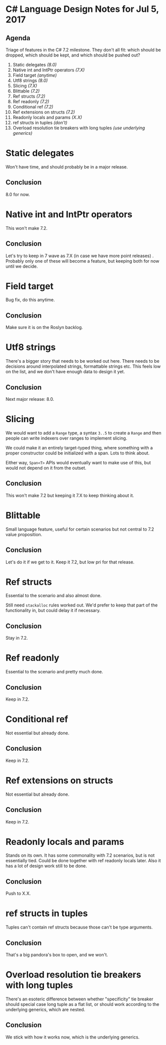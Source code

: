 # C# Language Design Notes for Jul 5, 2017

## Agenda

Triage of features in the C# 7.2 milestone. They don't all fit: which should be dropped, which should be kept, and which should be pushed out?

1. Static delegates *(8.0)*
2. Native int and IntPtr operators *(7.X)*
3. Field target *(anytime)*
4. Utf8 strings *(8.0)*
5. Slicing *(7.X)*
6. Blittable *(7.2)*
7. Ref structs *(7.2)*
8. Ref readonly *(7.2)*
9. Conditional ref *(7.2)*
10. Ref extensions on structs *(7.2)*
11. Readonly locals and params *(X.X)*
12. ref structs in tuples *(don't)*
13. Overload resolution tie breakers with long tuples *(use underlying generics)*


# Static delegates
Won't have time, and should probably be in a major release. 

## Conclusion
8.0 for now.


# Native int and IntPtr operators
This won't make 7.2. 

## Conclusion
Let's try to keep in 7 wave as 7.X (in case we have more point releases) . Probably only one of these will become a feature, but keeping both for now until we decide.


# Field target
Bug fix, do this anytime. 

## Conclusion
Make sure it is on the Roslyn backlog.


# Utf8 strings
There's a bigger story that needs to be worked out here. There needs to be decisions around interpolated strings, formattable strings etc. This feels low on the list, and we don't have enough data to design it yet. 

## Conclusion
Next major release: 8.0.


# Slicing
We would want to add a `Range` type, a syntax `3..5` to create a `Range` and then people can write indexers over ranges to implement slicing.

We could make it an entirely target-typed thing, where something with a proper constructor could be initialized with a span. Lots to think about.

Either way, `Span<T>` APIs would eventually want to make use of this, but would not depend on it from the outset.

## Conclusion
This won't make 7.2 but keeping it 7.X to keep thinking about it.


# Blittable
Small language feature, useful for certain scenarios but not central to 7.2 value proposition. 

## Conclusion
Let's do it if we get to it. Keep it 7.2, but low pri for that release.


# Ref structs
Essential to the scenario and also almost done. 

Still need `stackalloc` rules worked out. We'd prefer to keep that part of the functionality in, but could delay it if necessary.

## Conclusion
Stay in 7.2.


# Ref readonly
Essential to the scenario and pretty much done.

## Conclusion
Keep in 7.2.


# Conditional ref
Not essential but already done.

## Conclusion
Keep in 7.2.


# Ref extensions on structs
Not essential but already done.

## Conclusion
Keep in 7.2.


# Readonly locals and params
Stands on its own. It has some commonality with 7.2 scenarios, but is not essentially tied. Could be done together with ref readonly locals later. Also it has a lot of design work still to be done. 

## Conclusion
Push to X.X.


# ref structs in tuples
Tuples can't contain ref structs because those can't be type arguments. 

## Conclusion
That's a big pandora's box to open, and we won't.


# Overload resolution tie breakers with long tuples
There's an esoteric difference between whether "specificity" tie breaker should special case long tuple as a flat list, or should work according to the underlying generics, which are nested.

## Conclusion
We stick with how it works now, which is the underlying generics.


